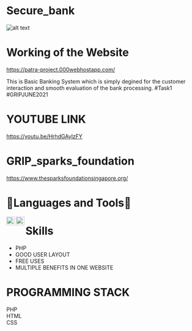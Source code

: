 # Secure_bank  

![alt text](https://patra-project.000webhostapp.com/images/llo.png)


# Working of the Website 

https://patra-project.000webhostapp.com/  


This is Basic Banking System which is simply degined for the customer interaction and smooth evaluation of the bank processing. #Task1 #GRIPJUNE2021

# YOUTUBE LINK  

https://youtu.be/HrhdGAylzFY  

# GRIP_sparks_foundation  

https://www.thesparksfoundationsingapore.org/  



# 🔨Languages and Tools🔨

<img align="left" alt="PHP" width="22px" src="https://logos-download.com/wp-content/uploads/2016/09/PHP_logo.png" />  
<img align="left" alt="HTML" width="22px" src="https://logos-download.com/wp-content/uploads/2017/07/HTML5_logo.png" />     



# Skills

 - PHP    
 - GOOD USER LAYOUT  
 - FREE USES 
 - MULTIPLE BENEFITS IN ONE WEBSITE

# PROGRAMMING STACK

PHP  
HTML  
CSS    
 
